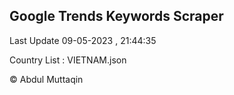 

## Google Trends Keywords Scraper 
 
Last Update 09-05-2023 , 21:44:35

Country List :
VIETNAM.json



© Abdul Muttaqin 
